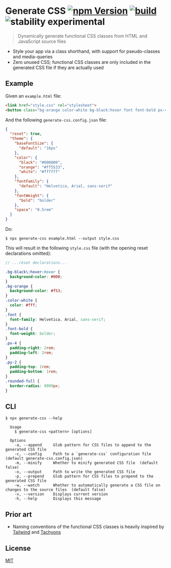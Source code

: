 # Generate CSS [![npm Version](https://img.shields.io/npm/v/generate-css?cacheSeconds=1800)](https://www.npmjs.com/package/generate-css) [![build](https://github.com/yuanqing/generate-css/workflows/build/badge.svg)](https://github.com/yuanqing/generate-css/actions?query=workflow%3Abuild) ![stability experimental](https://img.shields.io/badge/stability-experimental-red)

> Dynamically generate functional CSS classes from HTML and JavaScript source files

- Style your app via a class shorthand, with support for pseudo-classes and media-queries
- Zero unused CSS; functional CSS classes are only included in the generated CSS file if they are actually used

## Example

Given an `example.html` file:

```html
<link href="style.css" rel="stylesheet">
<button class="bg-orange color-white bg-black:hover font font-bold px-4 py-2 rounded-full">Button</button>
```

And the following `generate-css.config.json` file:

```json
{
  "reset": true,
  "theme": {
    "baseFontSize": {
      "default": "16px"
    },
    "color": {
      "black": "#000000",
      "orange": "#ff5533",
      "white": "#ffffff"
    },
    "fontFamily": {
      "default": "Helvetica, Arial, sans-serif"
    },
    "fontWeight": {
      "bold": "bolder"
    },
    "space": "0.5rem"
  }
}
```

Do:

```
$ npx generate-css example.html --output style.css
```

This will result in the following `style.css` file (with the opening reset declarations omitted):

```scss
// ...reset declarations...

.bg-black\:hover:hover {
  background-color: #000;
}
.bg-orange {
  background-color: #f53;
}
.color-white {
  color: #fff;
}
.font {
  font-family: Helvetica, Arial, sans-serif;
}
.font-bold {
  font-weight: bolder;
}
.px-4 {
  padding-right: 2rem;
  padding-left: 2rem;
}
.py-2 {
  padding-top: 1rem;
  padding-bottom: 1rem;
}
.rounded-full {
  border-radius: 9999px;
}
```

## CLI

```
$ npx generate-css --help

  Usage
    $ generate-css <pattern> [options]

  Options
    -a, --append     Glob pattern for CSS files to append to the generated CSS file
    -c, --config     Path to a `generate-css` configuration file  (default generate-css.config.json)
    -m, --minify     Whether to minify generated CSS file  (default false)
    -o, --output     Path to write the generated CSS file
    -p, --prepend    Glob pattern for CSS files to prepend to the generated CSS file
    -w, --watch      Whether to automatically generate a CSS file on changes to the source files  (default false)
    -v, --version    Displays current version
    -h, --help       Displays this message

```

## Prior art

- Naming conventions of the functional CSS classes is heavily inspired by [Tailwind](https://tailwindcss.com/) and [Tachyons](https://tachyons.io/)

## License

[MIT](/LICENSE.md)

